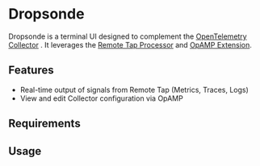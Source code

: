 # Dropsonde

Dropsonde is a terminal UI designed to complement the [OpenTelemetry
Collector](https://github.com/open-telemetry/opentelemetry-collector-contrib)
. It leverages
the [Remote Tap Processor](https://github.com/open-telemetry/opentelemetry-collector-contrib/tree/main/processor/remotetapprocessor)
and [OpAMP Extension](https://github.com/open-telemetry/opentelemetry-collector-contrib/tree/main/extension/opampextension).

## Features

- Real-time output of signals from Remote Tap (Metrics, Traces, Logs)
- View and edit Collector configuration via OpAMP

## Requirements


## Usage
